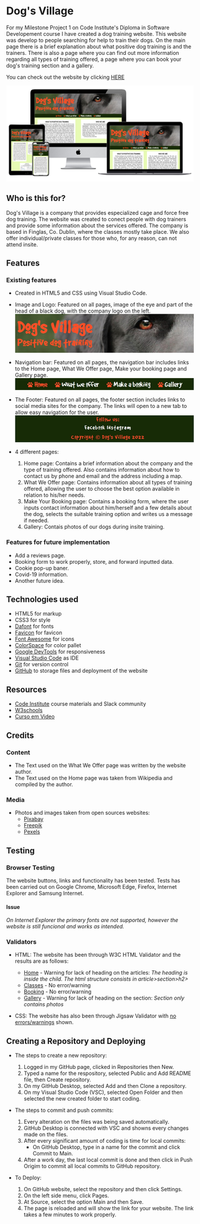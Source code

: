 # Dog's Village

For my Milestone Project 1 on Code Institute's Diploma in Software Developement course I have created a dog training website.
This website was develop to people searching for help to train their dogs. On the main page there is a brief explanation about what positive dog training is and the trainers. There is also a page where you can find out more information regarding all types of training offered, a page where you can book your dog's training section and a gallery.

You can check out the website by clicking [HERE](https://rlorimier.github.io/portifolio1_dogsvillage/)

![Dog's Village](assets/images/mockup.jpg)

## Who is this for?
Dog's Village is a company that provides especialized cage and force free dog training.
The website was created to conect people with dog trainers and provide some information about the services offered.
The company is based in Finglas, Co. Dublin, where the classes mostly take place. We also offer individual/private classes for those who, for any reason, can not attend insite.

## Features
### Existing features
- Created in HTML5 and CSS using Visual Studio Code.

- Image and Logo:
Featured on all pages, image of the eye and part of the head of a black dog, with the company logo on the left.
![Image and Logo](assets/images/header.jpg)

- Navigation bar:
Featured on all pages, the navigation bar includes links to the Home page, What We Offer page, Make your booking page and Gallery page.
![Navigation Bar](assets/images/menubar.jpg)

- The Footer:
Featured on all pages, the footer section includes links to social media sites for the company. The links will open to a new tab to allow easy navigation for the user.
![Footer](assets/images/footer.jpg)

- 4 different pages:
  1. Home page: 
  Contains a brief information about the company and the type of training offered. Also contains information about how to contact us by phone and email and the address including a map.
  2. What We Offer page: 
  Contains information about all types of training offered, allowing the user to choose the best option available in relation to his/her needs.
  3. Make Your Booking page: 
  Contains a booking form, where the user inputs contact information about him/herself and a few details about the dog, selects the suitable training option and writes us a message if needed.
  4. Gallery: 
  Contais photos of our dogs during insite training.
### Features for future implementation
- Add a reviews page.
- Booking form to work properly, store, and forward inputted data.
- Cookie pop-up baner.
- Covid-19 information.
- Another future idea.

## Technologies used
- HTML5 for markup
- CSS3 for style
- [Dafont](https://www.dafont.com/) for fonts
- [Favicon](https://favicon.io/) for favicon
- [Font Awesome](https://fontawesome.com/) for icons
- [ColorSpace](https://mycolor.space/) for color pallet
- [Google DevTools](https://developer.chrome.com/docs/devtools/) for responsiveness
- [Visual Studio Code](https://code.visualstudio.com/) as IDE
- [Git](https://git-scm.com/) for version control
- [GitHub](https://github.com/) to storage files and deployment of the website

## Resources
- [Code Institute](https://codeinstitute.net/) course materials and Slack community
- [W3schools](https://www.w3schools.com/)
- [Curso em Video](https://www.cursoemvideo.com/)

## Credits
### Content
- The Text used on the What We Offer page was written by the website author.
- The Text used on the Home page was taken from Wikipedia and compiled by the author.
### Media
- Photos and images taken from open sources websites: 
    - [Pixabay](https://pixabay.com/)
    - [Freepik](https://www.freepik.com/) 
    - [Pexels](https://www.pexels.com/?locale=en-us)
## Testing
### Browser Testing
The website buttons, links and functionality has been tested.
Tests has been carried out on Google Chrome, Microsoft Edge, Firefox, Internet Explorer and Samsung Internet.
#### Issue
*On Internet Explorer the primary fonts are not supported, however the website is still funcional and works as intended.*
### Validators
- HTML: The website has been through W3C HTML Validator and the results are as follows:
  - [Home](https://validator.w3.org/nu/?doc=https%3A%2F%2Frlorimier.github.io%2Fportifolio1_dogsvillage%2Findex.html) - Warning for lack of heading on the articles: *The heading is inside the child. The html structure consists in article>section>h2>*
  - [Classes](https://validator.w3.org/nu/?doc=https%3A%2F%2Frlorimier.github.io%2Fportifolio1_dogsvillage%2Fclasses.html) - No error/warning
  - [Booking](https://validator.w3.org/nu/?doc=https%3A%2F%2Frlorimier.github.io%2Fportifolio1_dogsvillage%2Fbooking.html) - No error/warning
  - [Gallery](https://validator.w3.org/nu/?doc=https%3A%2F%2Frlorimier.github.io%2Fportifolio1_dogsvillage%2Fgallery.html) - Warning for lack of heading on the section: *Section only contains photos*

- CSS: The website has also been through Jigsaw Validator with [no errors/warnings](https://jigsaw.w3.org/css-validator/validator?uri=https%3A%2F%2Frlorimier.github.io%2Fportifolio1_dogsvillage%2Findex.html&profile=css3svg&usermedium=all&warning=1&vextwarning=&lang=en) shown.

## Creating a Repository and Deploying
- The steps to create a new repository:
  1) Logged in my GitHub page, clicked in Repositories then New.
  2) Typed a name for the respository, selected Public and Add README file, then Create repository.
  3) On my GitHub Desktop, selected Add and then Clone a repository.
  4) On my Visual Studio Code (VSC), selected Open Folder and then selected the new created folder to start coding.

- The steps to commit and push commits:
  1) Every alteration on the files was being saved automatically.
  2) GitHub Desktop is connected with VSC and showns every changes made on the files.
  3) After every significant amount of coding is time for local commits:
     - On GitHub Desktop, type in a name for the commit and click Commit to Main.
  4) After a work day, the last local commit is done and then click in Push Origim to commit all local commits to GitHub repository.

- To Deploy:
  1) On GitHub website, select the repository and then click Settings.
  2) On the left side menu, click Pages.
  3) At Source, select the option Main and then Save.
  4) The page is reloaded and will show the link for your website. The link takes a few minutes to work properly.



